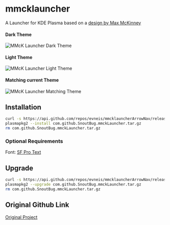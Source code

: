 # mmcklauncher
A Launcher for KDE Plasma based on a [design by Max McKinney](https://dribbble.com/shots/10499841-Windows-10-Redesign-UI-Design)

#### Dark Theme
![MMcK Launcher Dark Theme](https://raw.githubusercontent.com/SnoutBug/mmcklauncher/main/images/mmck_launcher1.png)
#### Light Theme
![MMcK Launcher Light Theme](https://raw.githubusercontent.com/SnoutBug/mmcklauncher/main/images/mmck_launcher_light.png)
#### Matching current Theme
![MMcK Launcher Matching Theme](https://raw.githubusercontent.com/SnoutBug/mmcklauncher/main/images/mmck_launcher_matching.png)

## Installation

``` Bash
curl -s https://api.github.com/repos/evneis/mmcklauncherArrowNav/releases/latest | grep "com.github.evneis.mmckLauncherArrowNav.tar.gz" | cut -d : -f 2,3 | tr -d \" | wget -qi -
plasmapkg2 --install com.github.SnoutBug.mmckLauncher.tar.gz
rm com.github.SnoutBug.mmckLauncher.tar.gz
```

### Optional Requirements
Font: [SF Pro Text](https://github.com/sahibjotsaggu/San-Francisco-Pro-Fonts/blob/master/SF-Pro-Text-Semibold.otf)

## Upgrade

``` Bash
curl -s https://api.github.com/repos/evneis/mmcklauncherArrowNav/releases/latest | grep "com.github.evneis.mmckLauncherArrowNav.tar.gz" | cut -d : -f 2,3 | tr -d \" | wget -qi -
plasmapkg2 --upgrade com.github.SnoutBug.mmckLauncher.tar.gz
rm com.github.SnoutBug.mmckLauncher.tar.gz
```

## Original Github Link
[Original Project](https://github.com/SnoutBug/mmcklauncher)